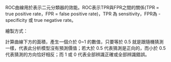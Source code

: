 ROC曲線用於表示二元分類器的效能。ROC表示TPR與FPR之間的關係(TPR = true positive rate，FPR = false positive rate)，TPR 為 sensitivity，FPR為 - specificity 或 true negative rate。

繪製方式：

計算曲線下方的面積，產生一個介於 0~1 的數值，只要等於 0.5 就是跟隨機猜測一樣，代表此分析模型沒有預測價值；若大於 0.5 代表猜測是正向的，而小於 0.5 代表猜測的方向恰好相反；而 1 或 0 代表全部辨識正確或全部辨識錯誤。